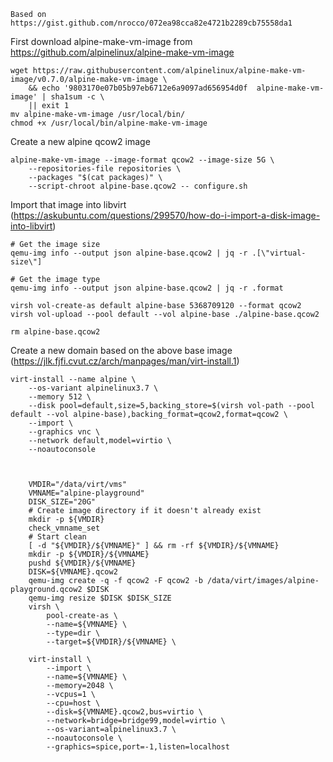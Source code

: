     Based on https://gist.github.com/nrocco/072ea98cca82e4721b2289cb75558da1

First download alpine-make-vm-image from https://github.com/alpinelinux/alpine-make-vm-image

    wget https://raw.githubusercontent.com/alpinelinux/alpine-make-vm-image/v0.7.0/alpine-make-vm-image \
        && echo '9803170e07b05b97eb6712e6a9097ad656954d0f  alpine-make-vm-image' | sha1sum -c \
        || exit 1
    mv alpine-make-vm-image /usr/local/bin/
    chmod +x /usr/local/bin/alpine-make-vm-image


Create a new alpine qcow2 image

    alpine-make-vm-image --image-format qcow2 --image-size 5G \
        --repositories-file repositories \
        --packages "$(cat packages)" \
        --script-chroot alpine-base.qcow2 -- configure.sh


Import that image into libvirt (https://askubuntu.com/questions/299570/how-do-i-import-a-disk-image-into-libvirt)

    # Get the image size
    qemu-img info --output json alpine-base.qcow2 | jq -r .[\"virtual-size\"]
    
    # Get the image type
    qemu-img info --output json alpine-base.qcow2 | jq -r .format

    virsh vol-create-as default alpine-base 5368709120 --format qcow2
    virsh vol-upload --pool default --vol alpine-base ./alpine-base.qcow2
    
    rm alpine-base.qcow2


Create a new domain based on the above base image (https://jlk.fjfi.cvut.cz/arch/manpages/man/virt-install.1)

    virt-install --name alpine \
        --os-variant alpinelinux3.7 \
        --memory 512 \
        --disk pool=default,size=5,backing_store=$(virsh vol-path --pool default --vol alpine-base),backing_format=qcow2,format=qcow2 \
        --import \
        --graphics vnc \
        --network default,model=virtio \
        --noautoconsole



        VMDIR="/data/virt/vms"
        VMNAME="alpine-playground"
        DISK_SIZE="20G"
        # Create image directory if it doesn't already exist
        mkdir -p ${VMDIR}
        check_vmname_set
        # Start clean
        [ -d "${VMDIR}/${VMNAME}" ] && rm -rf ${VMDIR}/${VMNAME}
        mkdir -p ${VMDIR}/${VMNAME}
        pushd ${VMDIR}/${VMNAME}
        DISK=${VMNAME}.qcow2
        qemu-img create -q -f qcow2 -F qcow2 -b /data/virt/images/alpine-playground.qcow2 $DISK
        qemu-img resize $DISK $DISK_SIZE
        virsh \
            pool-create-as \
            --name=${VMNAME} \
            --type=dir \
            --target=${VMDIR}/${VMNAME} \

        virt-install \
            --import \
            --name=${VMNAME} \
            --memory=2048 \
            --vcpus=1 \
            --cpu=host \
            --disk=${VMNAME}.qcow2,bus=virtio \
            --network=bridge=bridge99,model=virtio \
            --os-variant=alpinelinux3.7 \
            --noautoconsole \
            --graphics=spice,port=-1,listen=localhost
